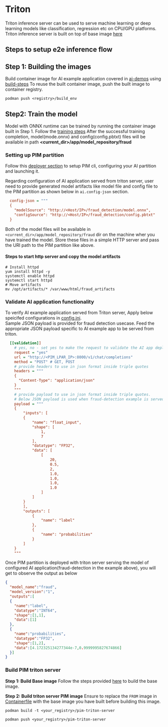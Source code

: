 # Triton

Triton inference server can be used to serve machine learning or deep learning models like classification, regression etc on CPU/GPU platforms.
Triton inference server is built on top of base image [here](../../base-image/)

## Steps to setup e2e inference flow

## Step 1: Building the images
Build container image for AI example application covered in [ai-demos](https://github.com/PDeXchange/ai-demos) using [build-steps](app/README.md)
To reuse the built container image, push the built image to container registry.
```shell
podman push <registry>/build_env
```

## Step2: Train the model
Model with ONNX runtime can be trained by running the container image built in Step 1. Follow the [training steps](app/README.md)
After the successful training completion, model(mode.onnx) and config(config.pbtxt) files will be available in path **<current_dir>/app/model_repository/fraud**

### Setting up PIM partition
Follow this [deployer section](../../README.md#deployer-steps) to setup PIM cli, configuring your AI partition and launching it.

Regarding configuration of AI application served from triton server, user need to provide generated model artifacts like model file and config file to the PIM partition as shown below in `ai.config-json` section.
```ini
  config-json = """
  {
    "modelSource": "http://<Host/IP>/fraud_detection/model.onnx",
    "configSource": "http://<Host/IP>/fraud_detection/config.pbtxt"
  }
```
Both of the model files will be available in `<current_dir>/app/model_repository/fraud` dir on the machine wher you have trained the model. Store these files in a simple HTTP server and pass the URI path to the PIM partition like above.

#### Steps to start http server and copy the model artifacts
```shell
# Install httpd
yum install httpd -y
systemctl enable httpd
systemctl start httpd
# Move artifacts
mv /opt/artifacts/* /var/www/html/fraud_artifacts
```

### Validate AI application functionality
To verify AI example application served from Triton server, Apply below speicifed configurations in [config.ini](../../config.ini).  
Sample JSON payload is provided for fraud detection usecase. Feed the appropriate JSON payload specific to AI example app to be served from triton.

```ini
  [[validation]]
    # yes, no - set yes to make the request to validate the AI app deployed as part of PIM partition
    request = "yes"
    url = "http://<PIM_LPAR_IP>:8000/v1/chat/completions"
    method = "POST" # GET, POST
    # provide headers to use in json format inside triple quotes
    headers = """
    {
      "Content-Type": "application/json"
    }
    """
    # provide payload to use in json format inside triple quotes.
    # Below JSON payload is used when fraud-detection example is served from triton server
    payload = """
    {
		"inputs": [
        {
            "name": "float_input",
            "shape": [
                1,
                7
            ],
            "datatype": "FP32",
            "data": [
                [
                    20,
                    0.5,
                    2,
                    1.0,
                    1.0,
                    1.0,
                    1.0
                ]
            ]
        }
        ],
        "outputs": [
            {
                "name": "label"
            },
            {
                "name": "probabilities"
            }
        ]
	}
    """
```

Once PIM partition is deployed with triton server serving the model of configured AI application(fraud-detection in the example above), you will get to observe the output as below
```json
{
  "model_name":"fraud",
  "model_version":"1",
  "outputs":[
  {
    "name":"label",
    "datatype":"INT64",
    "shape":[1,1],
    "data":[1]
  },
  {
    "name":"probabilities",
    "datatype":"FP32",
    "shape":[1,2],
    "data":[4.172325134277344e-7,0.9999995827674866]
  }]
}
```

### Build PIM triton server
**Step 1: Build Base image**
Follow the steps provided [here](../../base-image/README.md) to build the base image.

**Step 2: Build triton server PIM image**
Ensure to replace the `FROM` image in [Containerfile](Containerfile) with the base image you have built before building this image.

```shell
podman build -t <your_registry>/pim-triton-server

podman push <your_registry>/pim-triton-server
```
